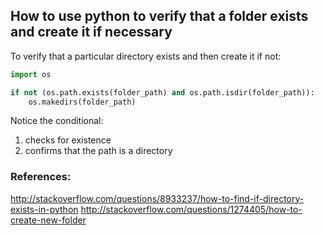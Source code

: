 ## How to use python to verify that a folder exists and create it if necessary

To verify that a particular directory exists and then create it if not:
```python
import os

if not (os.path.exists(folder_path) and os.path.isdir(folder_path)):
    os.makedirs(folder_path)
```
Notice the conditional:

1. checks for existence
2. confirms that the path is a directory

### References:
http://stackoverflow.com/questions/8933237/how-to-find-if-directory-exists-in-python
http://stackoverflow.com/questions/1274405/how-to-create-new-folder
